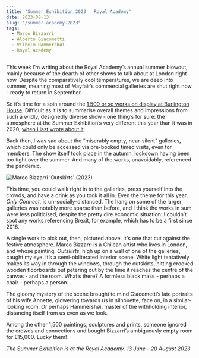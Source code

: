 ```yaml
---
title: "Summer Exhibition 2023 | Royal Academy"
date: 2023-08-13
slug: "/summer-academy-2023"
tags:
  - Marco Bizzarri
  - Alberto Giacometti
  - Vilhelm Hammershøi
  - Royal Academy
---
```


This week I’m writing about the Royal Academy’s annual summer blowout, mainly because of the dearth of other shows to talk about at London right now. Despite the comparatively cool temperatures, we are deep into summer, meaning most of Mayfair’s commercial galleries are shut right now - ready to return in September.

So it’s time for a spin around the [1,500 or so works on display at Burlington House](https://www.royalacademy.org.uk/exhibition/summer-exhibition-2023). Difficult as it is to summarise overall themes and impressions from such a wildly, designedly diverse show - one thing’s for sure: the atmosphere at the Summer Exhibition’s very different this year than it was in 2020, [when I last wrote about it](https://www.notion.so/2023-08-13-summer-academy-2023-c3a800750ee54cb09a1c13e54f2baa3c?pvs=21).

Back then, I was sad about the “miserably empty, near-silent” galleries, which could only be accessed via pre-booked timed visits, even for members. The show itself took place in the autumn, lockdown having been too tight over the summer. And many of the works, unavoidably, referenced the pandemic.

![Marco Bizzarri 'Outskirts' (2023)](/summer-academy-2023-1.jpeg)

This time, you could walk right in to the galleries, press yourself into the crowds, and have a drink as you took it all in. Even the theme for this year, *Only Connect*, is un-socially-distanced. The hang on some of the larger galleries was notably more sparse than before, and I think the works in sum were less politicised, despite the pretty dire economic situation: I couldn’t spot any works referencing Brexit, for example, which has to be a first since 2016.

A single work to pick out, then, pictured above. It's one that cut against the festive atmosphere. Marco Bizzarri is a Chilean artist who lives in London, and whose painting, *Outskirts*, high up on a wall of one of the galleries, caught my eye. It’s a semi-obliterated interior scene. White light tentatively makes its way in through the windows, through the outskirts, hitting crooked wooden floorboards but petering out by the time it reaches the centre of the canvas - and the room. What’s there? A formless black mass - perhaps a chair - perhaps a person.

The gloomy mystery of the scene brought to mind Giacometti’s late portraits of his wife Annette, glowering towards us in silhouette, face on, in a similar-looking room. Or perhaps Hammershøi, master of the withholding interior, distancing itself from us even as we look.

Among the other 1,500 paintings, sculptures and prints, someone ignored the crowds and connections and bought Bizzarri’s ambiguously empty room for £15,000. Lucky them!

*The Summer Exhibition is at the Royal Academy. 13 June - 20 August 2023*
